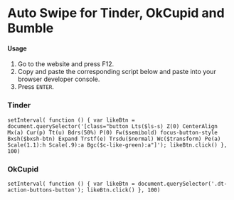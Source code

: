 # Auto Swipe for Tinder, OkCupid and Bumble

#### Usage
1. Go to the website and press F12.
2. Copy and paste the corresponding script below and paste into your browser developer console.
3. Press `ENTER`.

### Tinder
```
setInterval( function () { var likeBtn = document.querySelector('[class="button Lts($ls-s) Z(0) CenterAlign Mx(a) Cur(p) Tt(u) Bdrs(50%) P(0) Fw($semibold) focus-button-style Bxsh($bxsh-btn) Expand Trstf(e) Trsdu($normal) Wc($transform) Pe(a) Scale(1.1):h Scale(.9):a Bgc($c-like-green):a"]'); likeBtn.click() }, 100)
```

### OkCupid
```
setInterval( function () { var likeBtn = document.querySelector('.dt-action-buttons-button'); likeBtn.click() }, 100)
```
